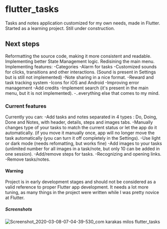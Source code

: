 # flutter_tasks

Tasks and notes application customized for my own needs, made in Flutter. Started as a learning project. Still under construction.

## Next steps

Reformatting the source code, making it more consistent and readable.
Implementing better State Management logic.
Redisining the main menu.
Implementing features: 
  -Categories 
  -Alarm for tasks
  -Customized sounds for clicks, transitions and other interactions. (Sound is present in Settings but is still not implemented)
  -Note sharing in a nice format.
  -Reward and task tracking system
  -Icons for iOS and Android
  -Improving error management
  -Add credits
  -Implement search (it's present in the main menu, but it is not implemented).
  -..everything else that comes to my mind.
  
### Current features

Currently you can:
  -Add tasks and notes separated in 4 types : Do, Doing, Done and Notes, with header, details, steps and images tabs.
  -Manually changes type of your tasks to match the current status or let the app do it automatically. (if you move it manually once, app will no longer move the task automatically (you can turn it off completely in the Settings).
  -Use light or dark mode (needs refomatting, but works fine)
  -Add images to your tasks (unlimited number for all images in a task/note, but only 10 can be added in one session).
  -Add/remove steps for tasks.
  -Recognizing and opening links.
  -Remove tasks/notes.
  
#### Warning
  
  Project is in early development stages and should not be considered as a valid reference to proper Flutter app development. It needs a lot more tuning, as many things in the project were written while I was pretty novice at Flutter.
  
##### Screenshots
![Screenshot_2020-03-08-07-04-39-530_com karakas milos flutter_tasks](https://user-images.githubusercontent.com/34490121/76157664-f15a8f80-610b-11ea-806d-3b828939a199.png)
  
